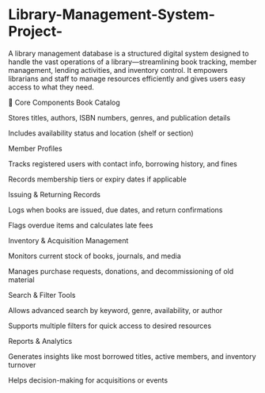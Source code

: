 # Library-Management-System-Project-

A library management database is a structured digital system designed to handle the vast operations of a library—streamlining book tracking, member management, lending activities, and inventory control. It empowers librarians and staff to manage resources efficiently and gives users easy access to what they need.

🧾 Core Components
Book Catalog

Stores titles, authors, ISBN numbers, genres, and publication details

Includes availability status and location (shelf or section)

Member Profiles

Tracks registered users with contact info, borrowing history, and fines

Records membership tiers or expiry dates if applicable

Issuing & Returning Records

Logs when books are issued, due dates, and return confirmations

Flags overdue items and calculates late fees

Inventory & Acquisition Management

Monitors current stock of books, journals, and media

Manages purchase requests, donations, and decommissioning of old material

Search & Filter Tools

Allows advanced search by keyword, genre, availability, or author

Supports multiple filters for quick access to desired resources

Reports & Analytics

Generates insights like most borrowed titles, active members, and inventory turnover

Helps decision-making for acquisitions or events
